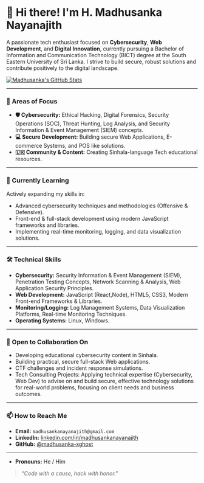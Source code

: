 # 👋 Hi there! I'm H. Madhusanka Nayanajith

A passionate tech enthusiast focused on **Cybersecurity**, **Web Development**, and **Digital Innovation**, currently pursuing a Bachelor of Information and Communication Technology (BICT) degree at the South Eastern University of Sri Lanka. I strive to build secure, robust solutions and contribute positively to the digital landscape.

[![Madhusanka's GitHub Stats](https://github-readme-stats.vercel.app/api?username=madhusanka-xghost&show_icons=true&theme=radical&hide_border=true&rank_icon=github&cache_seconds=1800)](https://github.com/madhusanka-xghost)

---

### 🎯 Areas of Focus

* **🛡️ Cybersecurity:** Ethical Hacking, Digital Forensics, Security Operations (SOC), Threat Hunting, Log Analysis, and Security Information & Event Management (SIEM) concepts.
* **💻 Secure Development:** Building secure Web Applications, E-commerce Systems, and POS like solutions.
* **🇱🇰 Community & Content:** Creating Sinhala-language Tech educational resources.

---

### 🌱 Currently Learning

Actively expanding my skills in:

* Advanced cybersecurity techniques and methodologies (Offensive & Defensive).
* Front-end & full-stack development using modern JavaScript frameworks and libraries.
* Implementing real-time monitoring, logging, and data visualization solutions.

---

### 🛠️ Technical Skills

* **Cybersecurity:** Security Information & Event Management (SIEM), Penetration Testing Concepts, Network Scanning & Analysis, Web Application Security Principles.
* **Web Development:** JavaScript (React,Node), HTML5, CSS3, Modern Front-end Frameworks & Libraries.
* **Monitoring/Logging:** Log Management Systems, Data Visualization Platforms, Real-time Monitoring Techniques.
* **Operating Systems:** Linux, Windows.

---

### 💞️ Open to Collaboration On

* Developing educational cybersecurity content in Sinhala.
* Building practical, secure full-stack Web applications.
* CTF challenges and incident response simulations.
* Tech Consulting Projects: Applying technical expertise (Cybersecurity, Web Dev) to advise on and build secure, effective technology solutions for real-world problems, focusing on client needs and business outcomes.


---

### 📫 How to Reach Me

* **Email:** `madhusankanayanajith@gmail.com`
* **LinkedIn:** [linkedin.com/in/madhusankanayanajith](https://linkedin.com/in/madhusankanayanajith)
* **GitHub:** [@madhusanka-xghost](https://github.com/madhusanka-xghost)

---

* **Pronouns:** He / Him
> _“Code with a cause, hack with honor.”_
